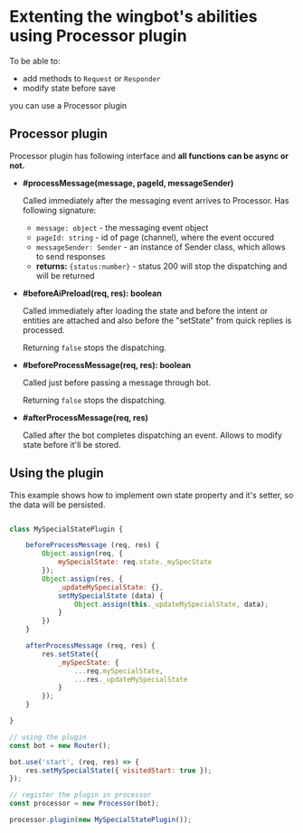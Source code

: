 # Extenting the wingbot's abilities using Processor plugin

To be able to:

- add methods to `Request` or `Responder`
- modify state before save

you can use a Processor plugin

## Processor plugin

Processor plugin has following interface and **all functions can be async or not.**

- **#processMessage(message, pageId, messageSender)**

    Called immediately after the messaging event arrives to Processor. Has following signature:

    - `message: object` - the messaging event object
    - `pageId: string` - id of page (channel), where the event occured
    - `messageSender: Sender` - an instance of Sender class, which allows to send responses
    - **returns:** `{status:number}` - status 200 will stop the dispatching and will be returned

- **#beforeAiPreload(req, res): boolean**

    Called immediately after loading the state and before the intent or entities are attached and also before the "setState" from quick replies is processed.

    Returning `false` stops the dispatching.

- **#beforeProcessMessage(req, res): boolean**

    Called just before passing a message through bot.

    Returning `false` stops the dispatching.

- **#afterProcessMessage(req, res)**

    Called after the bot completes dispatching an event. Allows to modify state before it'll be stored.

## Using the plugin

This example shows how to implement own state property and it's setter, so the data will be persisted.

```javascript

class MySpecialStatePlugin {

    beforeProcessMessage (req, res) {
        Object.assign(req, {
            mySpecialState: req.state._mySpecState
        });
        Object.assign(res, {
            _updateMySpecialState: {},
            setMySpecialState (data) {
                Object.assign(this._updateMySpecialState, data);
            }
        })
    }

    afterProcessMessage (req, res) {
        res.setState({
            _mySpecState: {
                ...req.mySpecialState,
                ...res._updateMySpecialState
            }
        });
    }

}

// using the plugin
const bot = new Router();

bot.use('start', (req, res) => {
    res.setMySpecialState({ visitedStart: true });
});

// register the plugin in processor
const processor = new Processor(bot);

processor.plugin(new MySpecialStatePlugin());
```